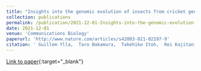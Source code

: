```yaml
---
title: "Insights into the genomic evolution of insects from cricket genomes"
collection: publications
permalink: /publication/2021-12-01-Insights-into-the-genomic-evolution-of-insects-from-cricket-genomes
date: 2021-12-01
venue: 'Communications Biology'
paperurl: 'http://www.nature.com/articles/s42003-021-02197-9'
citation: ' Guillem Ylla,  Taro Nakamura,  Takehiko Itoh,  Rei Kajitani,  Atsushi Toyoda,  Sayuri Tomonari,  Tetsuya Bando,  Yoshiyasu Ishimaru,  Takahito Watanabe,  Masao Fuketa,  Yuji Matsuoka,  Austen Barnett,  Sumihare Noji,  Taro Mito,  Cassandra Extavour, &quot;Insights into the genomic evolution of insects from cricket genomes.&quot; Communications Biology, 2021.'
---
```

[Link to paper](http://www.nature.com/articles/s42003-021-02197-9){:target="_blank"}
